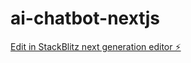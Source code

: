 # ai-chatbot-nextjs

[Edit in StackBlitz next generation editor ⚡️](https://stackblitz.com/~/github.com/jerin370/ai-chatbot-nextjs)